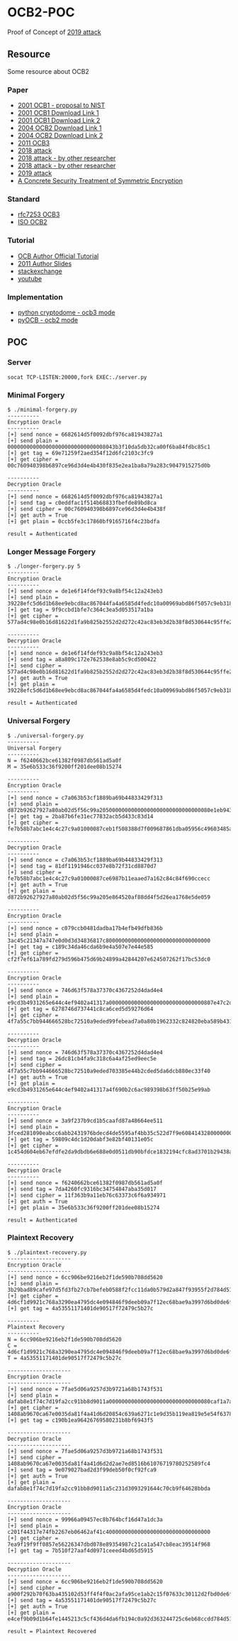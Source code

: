 # OCB2-POC

Proof of Concept of [2019 attack](https://eprint.iacr.org/2019/311.pdf)

## Resource

Some resource about OCB2

### Paper

* [2001 OCB1 - proposal to NIST](https://eprint.iacr.org/2001/026.pdf)
* [2001 OCB1 Download Link 1](https://dl.acm.org/citation.cfm?doid=501983.502011)
* [2001 OCB1 Download Link 2](https://web.cs.ucdavis.edu/~rogaway/papers/ocb-full.pdf)
* [2004 OCB2 Download Link 1](https://link.springer.com/chapter/10.1007%2F978-3-540-30539-2_2)
* [2004 OCB2 Download Link 2](https://web.cs.ucdavis.edu/~rogaway/papers/offsets.pdf)
* [2011 OCB3](https://link.springer.com/chapter/10.1007%2F978-3-642-21702-9_18)
* [2018 attack](https://eprint.iacr.org/2018/1040.pdf)
* [2018 attack - by other researcher](https://eprint.iacr.org/2018/1090.pdf)
* [2018 attack - by other researcher](https://eprint.iacr.org/2018/1087.pdf)
* [2019 attack](https://eprint.iacr.org/2019/311.pdf)
* [A Concrete Security Treatment of Symmetric Encryption](https://web.cs.ucdavis.edu/~rogaway/papers/sym-enc.pdf)

### Standard

* [rfc7253 OCB3](https://tools.ietf.org/html/rfc7253)
* [ISO OCB2](https://www.iso.org/standard/46345.html)

### Tutorial

* [OCB Author Official Tutorial](https://web.cs.ucdavis.edu/~rogaway/ocb/ocb-faq.htm#versions)
* [2011 Author Slides](https://web.cs.ucdavis.edu/~rogaway/ocb/11-01-378r2-I-OCB_Mode.pdf)
* [stackexchange](https://crypto.stackexchange.com/questions/63626/what-is-the-new-attack-on-ocb2-and-how-does-it-work)
* [youtube](https://www.youtube.com/watch?v=QKwGsnZ9Bqw)

### Implementation

* [python cryptodome - ocb3 mode](https://pycryptodome.readthedocs.io/en/latest/src/cipher/modern.html#ocb-mode)
* [pyOCB - ocb2 mode](https://github.com/kravietz/pyOCB)

## POC

### Server

```
socat TCP-LISTEN:20000,fork EXEC:./server.py
```

### Minimal Forgery

```
$ ./minimal-forgery.py
----------
Encryption Oracle
----------
[+] send nonce = 6682614d5f0092dbf976ca81943827a1
[+] send plain = 0000000000000000000000000000008043b3f10da5db32ca00f6ba84fdbc85c1
[+] get tag = 69e71259f2aed354f12d6fc2103c3fc9
[+] get cipher = 00c760940398b6897ce96d3d4e4b430f835e2ea1ba8a79a283c9047915275d0b

----------
Decryption Oracle
----------
[+] send nonce = 6682614d5f0092dbf976ca81943827a1
[+] send tag = c0eddfac1f514b68833fbefde89bd8ca
[+] send cipher = 00c760940398b6897ce96d3d4e4b438f
[+] get auth = True
[+] get plain = 0ccb5fe3c17860bf9165716f4c23bdfa

result = Authenticated
```

### Longer Message Forgery

```
$ ./longer-forgery.py 5
----------
Encryption Oracle
----------
[+] send nonce = de1e6f14fdef93c9a8bf54c12a243eb3
[+] send plain = 39228efc5d6d1b68ee9ebcd8ac867044fa4a6585d4fedc10a00969abd86f5057c9eb318696284de53aa570c3ee8e9f3a9d906b43dbd707f529d3b6405837f3320000000000000000000000000000008000d4ceb422729d2586c54b92d076d565
[+] get tag = 9f9ccbd1bfe7c364c3ea5d053517a1ba
[+] get cipher = 577ad4c98e0b16d81622d1fa9b825b2552d2d272c42ac83eb3d2b38f8d530644c95ffe294b3f3fbab708411af4adedfe6a558ec83188c504419a8f40cc3fde6f36582375c59faae5a7bfe189e33c7d2fa87cc7755095ff76084ffe5b1d26d147

----------
Decryption Oracle
----------
[+] send nonce = de1e6f14fdef93c9a8bf54c12a243eb3
[+] send tag = a8a809c172e762538e8ab5c9cd500422
[+] send cipher = 577ad4c98e0b16d81622d1fa9b825b2552d2d272c42ac83eb3d2b38f8d530644c95ffe294b3f3fbab708411af4adedfe6a558ec83188c504419a8f40cc3fde6fa14b92c901f3278dfa5ef279216c31b4
[+] get auth = True
[+] get plain = 39228efc5d6d1b68ee9ebcd8ac867044fa4a6585d4fedc10a00969abd86f5057c9eb318696284de53aa570c3ee8e9f3a9d906b43dbd707f529d3b6405837f3329b43665eb6b27842c54e90c292543b3c

result = Authenticated
```

### Universal Forgery

```
$ ./universal-forgery.py
----------
Universal Forgery
----------
N = f6240662bce61382f0987db561ad5a0f
M = 35e6b533c36f9200ff201dee08b15274

----------
Encryption Oracle
----------
[+] send nonce = c7a063b53cf1889ba69b44833429f313
[+] send plain = d872b92627927a80ab02d5f56c99a20500000000000000000000000000000080e1eb94304094decfead5cd07ac469eef
[+] get tag = 2ba87b6fe31ec77832acb5d433c83d14
[+] get cipher = fe7b58b7abc1e4c4c27c9a01000087ceb1f508388d7f009687861dba05956c49603485a1d4f81ef80262e23661ceee38

----------
Decryption Oracle
----------
[+] send nonce = c7a063b53cf1889ba69b44833429f313
[+] send tag = 81df1191946cc037e8b72f31cd8870d7
[+] send cipher = fe7b58b7abc1e4c4c27c9a01000087ce6987b11eaaed7a162c84c84f690ccecc
[+] get auth = True
[+] get plain = d872b92627927a80ab02d5f56c99a205e864520af88dd4f5d26ea1768e5de059

----------
Encryption Oracle
----------
[+] send nonce = c079ccb0481dadba17b4efb49dfb836b
[+] send plain = 3ac45c21347a747e0d0d3d34836817c800000000000000000000000000000000
[+] get tag = c189c34da46cda6b9e4a507e7e44e585
[+] get cipher = cf2f7ef61a789fd279d596b475d69b24899a42844207e624507262f17bc53dc0

----------
Encryption Oracle
----------
[+] send nonce = 746d63f578a37370c4367252d4dad4e4
[+] send plain = e9cd3b4931265e644c4ef9402a41317a000000000000000000000000000000807e47c2d2c1f0cbbc9fe0ee4ad6cb5ef2
[+] get tag = 6278746d737441c8ca6ced5d59276d64
[+] get cipher = 4f7a55c7bb944666528bc72510a9eded99febead7a0a80b1962332c824820eba589b43198e5908a45944416f3b55b2ac

----------
Decryption Oracle
----------
[+] send nonce = 746d63f578a37370c4367252d4dad4e4
[+] send tag = 26dc81cb4fa9c318c6a4af25ed9eec5e
[+] send cipher = 4f7a55c7bb944666528bc72510a9eded703385e44b2cded5da6dcb880ec33f40
[+] get auth = True
[+] get plain = e9cd3b4931265e644c4ef9402a41317a4f690b2c6ac989398b63ff50b25e99ab

----------
Encryption Oracle
----------
[+] send nonce = 3a9f237b9cd1b5caafd87a48664ee511
[+] send plain = 3fced281090eabcc6abb2431976bdecd4de5595af4bb35c522d7f9e60841432800000000000000000000000000000000
[+] get tag = 59809c4dc1d20dabf3e82bf40131e05c
[+] get cipher = 1c454d604eb67efdfe2da9dbdb6e688e0d0511db90bfdce1832194cfc8ad3701b29438adedc7ddeb9ef9b276b4edd7ab

----------
Decryption Oracle
----------
[+] send nonce = f6240662bce61382f0987db561ad5a0f
[+] send tag = 7da4260fc9316bc34754847aba35d017
[+] send cipher = 11f363b9a11eb76c63373c6f6a934971
[+] get auth = True
[+] get plain = 35e6b533c36f9200ff201dee08b15274

result = Authenticated
```

### Plaintext Recovery

```
$ ./plaintext-recovery.py
--------------------
Encryption Oracle
--------------------
[+] send nonce = 6cc906be9216eb2f1de590b708dd5620
[+] send plain = 3b29bad89cafe97d5fd3fb27cb7befeb0588f2fcc11da0b579d2a847f93955f2d784d51e79ba1a08bb52719700596e0f
[+] get cipher = 4d6cf1d9921c768a3290ea4795dc4e094846f9deeb09a7f12ec68bae9a3997d6bd0de6fc612a79457998a0d3e2176a86
[+] get tag = 4a53551171401de90517f72479c5b27c

----------
Plaintext Recovery
----------
N = 6cc906be9216eb2f1de590b708dd5620
C = 4d6cf1d9921c768a3290ea4795dc4e094846f9deeb09a7f12ec68bae9a3997d6bd0de6fc612a79457998a0d3e2176a86
T = 4a53551171401de90517f72479c5b27c

--------------------
Encryption Oracle
--------------------
[+] send nonce = 7fae5d06a9257d3b9721a68b1743f531
[+] send plain = dafab8e1f74c7d19fa2cc91bb8d9011a00000000000000000000000000000080caf1a7a5d0bb717119981dcfba9be275
[+] get cipher = 1408ab9670ca67e0035da81f4a41d6d20854c639a6271c1e9d35b119ea819e5e54f637826a69a28884734d3f75091edc
[+] get tag = c190b1ea96426769580231b8bf6943f5

--------------------
Decryption Oracle
--------------------
[+] send nonce = 7fae5d06a9257d3b9721a68b1743f531
[+] send cipher = 1408ab9670ca67e0035da81f4a41d6d2d2ae7ed8516b61076719780252589fc4
[+] send tag = 9e079027bad2d3f99deb50f0cf92fca9
[+] get auth = True
[+] get plain = dafab8e1f74c7d19fa2cc91bb8d9011a5c231d3093291644c70cb9f64628bbda

--------------------
Encryption Oracle
--------------------
[+] send nonce = 99966a09457ec8b764bcf16d47a1dc3a
[+] send plain = c201f44317e74fb2267eb06462af41c400000000000000000000000000000000
[+] get cipher = 7ea9f19f9ff0857e56226347dbd078e89354987c21ca1a547cb8eac39514f968
[+] get tag = 7b510f27aaf4d0971ceeed4bd65d5915

--------------------
Decryption Oracle
--------------------
[+] send nonce = 6cc906be9216eb2f1de590b708dd5620
[+] send cipher = a900f292b70f63ba435102d53ff4f4f0ac2afa95ce1ab2c15f07633c30112d2fbd0de6fc612a79457998a0d3e2176a86
[+] send tag = 4a53551171401de90517f72479c5b27c
[+] get auth = True
[+] get plain = e4cef9b09d1b64fe1445213c5cf436d4da6fb194c0a92d363244725c6eb68ccdd784d51e79ba1a08bb52719700596e0f

result = Plaintext Recovered
```
